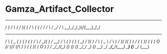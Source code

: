 # Gamza_Artifact_Collector

  ___   __   _  _  ____   __  
 / __) / _\ ( \/ )(__  ) / _\ 
( (_ \/    \/ \/ \ / _/ /    \ 
 \___/\_/\_/\_)(_/(____)\_/\_/
  __   ____  ____   __   ____   __    ___  ____         ___   __   __    __    ____   ___  ____   __   ____ 
 / _\ (  _ \(_  _) (  ) (  __) / _\  / __)(_  _)       / __) /  \ (  )  (  )  (  __) / __)(_  _) /  \ (  _ \ 
/    \ )   /  )(    )(   ) _) /    \( (__   )(        ( (__ (  O )/ (_/\/ (_/\ ) _) ( (__   )(  (  O ) )   /
\_/\_/(__\_) (__)  (__) (__)  \_/\_/ \___) (__)        \___) \__/ \____/\____/(____) \___) (__)  \__/ (__\_)